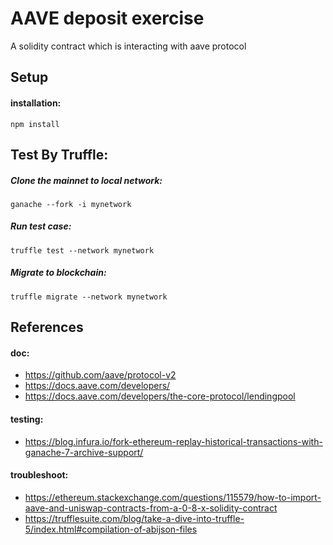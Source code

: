 # AAVE deposit exercise

A solidity contract which is interacting with aave protocol

## Setup

#### installation:
```
npm install
```

## Test By Truffle:

##### Clone the mainnet to local network:
```
ganache --fork -i mynetwork
```

##### Run test case:
```
truffle test --network mynetwork
```

##### Migrate to blockchain:
```
truffle migrate --network mynetwork
```

## References
#### doc:
- https://github.com/aave/protocol-v2
- https://docs.aave.com/developers/
- https://docs.aave.com/developers/the-core-protocol/lendingpool

#### testing:
- https://blog.infura.io/fork-ethereum-replay-historical-transactions-with-ganache-7-archive-support/

#### troubleshoot:
- https://ethereum.stackexchange.com/questions/115579/how-to-import-aave-and-uniswap-contracts-from-a-0-8-x-solidity-contract
- https://trufflesuite.com/blog/take-a-dive-into-truffle-5/index.html#compilation-of-abijson-files
